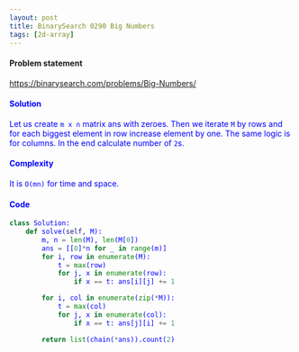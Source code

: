 ```yaml
---
layout: post
title: BinarySearch 0290 Big Numbers
tags: [2d-array]
---
```


#### Problem statement

<a href="https://binarysearch.com/problems/Big-Numbers/"> <font color = blue>https://binarysearch.com/problems/Big-Numbers/

#### Solution
Let us create `m x n` matrix ans with zeroes. Then we iterate `M` by rows and for each biggest element in row increase element by one. The same logic is for columns. In the end calculate number of `2`s.

#### Complexity
It is `O(mn)` for time and space.

#### Code
```python
class Solution:
    def solve(self, M):
        m, n = len(M), len(M[0])
        ans = [[0]*n for _ in range(m)]
        for i, row in enumerate(M):
            t = max(row)
            for j, x in enumerate(row):
                if x == t: ans[i][j] += 1

        for i, col in enumerate(zip(*M)):
            t = max(col)
            for j, x in enumerate(col):
                if x == t: ans[j][i] += 1

        return list(chain(*ans)).count(2)
```
